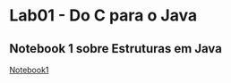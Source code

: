 # Lab01 - Do C para o Java

## Notebook 1 sobre Estruturas em Java

[Notebook1](notebook/lab02-java-estruturas-ra247218.ipynb)